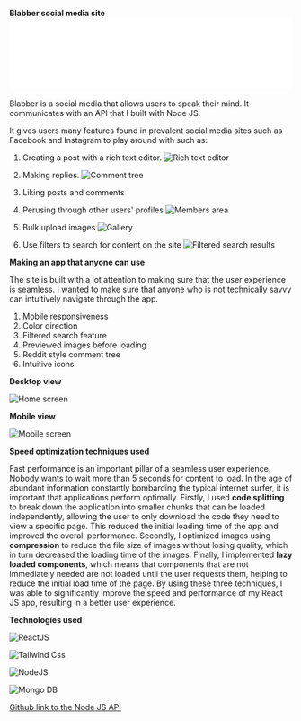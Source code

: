 **Blabber social media site**
![Blabber icon](assets/images/blabber_logo.png)

Blabber is a social media that allows users to speak their mind. It communicates with an API that I built with Node JS.

It gives users many features found in prevalent social media sites such as Facebook and Instagram to play around with such as: 

1. Creating a post with a rich text editor. 
![Rich text editor](https://i.imgur.com/2igTwYf.jpg)

2. Making replies. 
![Comment tree](https://i.imgur.com/Np5c7tt.jpg)

3. Liking posts and comments

4. Perusing through other users' profiles
![Members area](https://i.imgur.com/fAbtCfh.jpg)

5. Bulk upload images 
![Gallery](https://i.imgur.com/G7nGoRi.jpg)

6. Use filters to search for content on the site
![Filtered search results](https://i.imgur.com/SPMivbf.jpg)

**Making an app that anyone can use**

The site is built with a lot attention to making sure that the user experience is seamless. 
I wanted to make sure that anyone who is not technically savvy can intuitively navigate through the app.
1. Mobile responsiveness 
2. Color direction
3. Filtered search feature 
4. Previewed images before loading 
5. Reddit style comment tree 
6. Intuitive icons 

**Desktop view**

![Home screen](https://i.imgur.com/kaOwhUi.jpg)

**Mobile view**

![Mobile screen](https://i.imgur.com/kv2iXbN.jpg)

**Speed optimization techniques used**

Fast performance is an important pillar of a seamless user experience. 
Nobody wants to wait more than 5 seconds for content to load. 
In the age of abundant information constantly bombarding the typical internet surfer, it is important that applications perform optimally. 
Firstly, I used **code splitting** to break down the application into smaller chunks that can be loaded independently, allowing the user to only download the code they need to view a specific page. This reduced the initial loading time of the app and improved the overall performance. 
Secondly, I optimized images using **compression** to reduce the file size of images without losing quality, which in turn decreased the loading time of the images. 
Finally, I implemented **lazy loaded components**, which means that components that are not immediately needed are not loaded until the user requests them, helping to reduce the initial load time of the page. By using these three techniques, I was able to significantly improve the speed and performance of my React JS app, resulting in a better user experience.

**Technologies used**

![ReactJS](https://archive.smashing.media/assets/344dbf88-fdf9-42bb-adb4-46f01eedd629/064fc70f-5df3-4333-b9d4-f6abe2f946de/react-wp-app8.png)

![Tailwind Css](https://w7.pngwing.com/pngs/106/519/png-transparent-tailwind-css-hd-logo.png)

![NodeJS](https://w1.pngwing.com/pngs/885/534/png-transparent-green-grass-nodejs-javascript-react-mean-angularjs-logo-symbol.png)

![Mongo DB](https://w7.pngwing.com/pngs/956/695/png-transparent-mongodb-original-wordmark-logo-icon-thumbnail.png)

[Github link to the Node JS API](https://github.com/Albertyhu/BlogAPI)